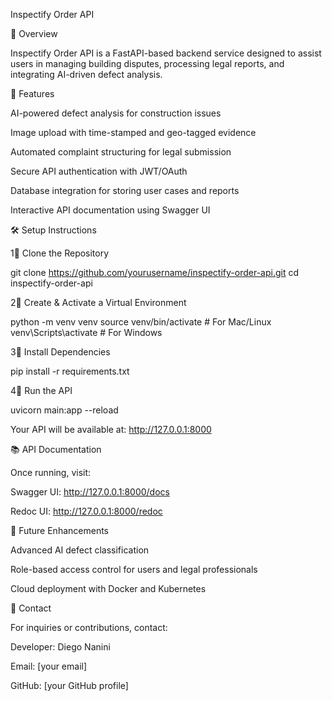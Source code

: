Inspectify Order API

🚀 Overview

Inspectify Order API is a FastAPI-based backend service designed to assist users in managing building disputes, processing legal reports, and integrating AI-driven defect analysis.

📌 Features

AI-powered defect analysis for construction issues

Image upload with time-stamped and geo-tagged evidence

Automated complaint structuring for legal submission

Secure API authentication with JWT/OAuth

Database integration for storing user cases and reports

Interactive API documentation using Swagger UI

🛠️ Setup Instructions

1⃣ Clone the Repository

git clone https://github.com/yourusername/inspectify-order-api.git
cd inspectify-order-api

2⃣ Create & Activate a Virtual Environment

python -m venv venv
source venv/bin/activate  # For Mac/Linux
venv\Scripts\activate  # For Windows

3⃣ Install Dependencies

pip install -r requirements.txt

4⃣ Run the API

uvicorn main:app --reload

Your API will be available at: http://127.0.0.1:8000

📚 API Documentation

Once running, visit:

Swagger UI: http://127.0.0.1:8000/docs

Redoc UI: http://127.0.0.1:8000/redoc

🏰 Future Enhancements

Advanced AI defect classification

Role-based access control for users and legal professionals

Cloud deployment with Docker and Kubernetes

📧 Contact

For inquiries or contributions, contact:

Developer: Diego Nanini

Email: [your email]

GitHub: [your GitHub profile]

